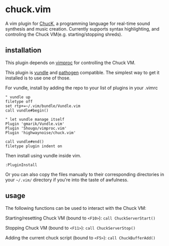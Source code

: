 chuck.vim
=========

A vim plugin for [ChucK](http://chuck.stanford.edu/), a programming language for
real-time sound synthesis and music creation. Currently supports syntax highlighting,
and controling the Chuck VM(e.g. starting/stopping shreds).



installation
------------

This plugin depends on [vimproc](https://github.com/Shougo/vimproc.vim) for controlling the Chuck VM.

This plugin is [vundle](https://github.com/gmarik/vundle) and
[pathogen](https://github.com/tpope/vim-pathogen/) compatible. The simplest way
to get it installed is to use one of those.

For vundle, install by adding the repo to your list of plugins in your .vimrc

    " vundle up
    filetype off
    set rtp+=~/.vim/bundle/Vundle.vim
    call vundle#begin()

    " let vundle manage itself
    Plugin 'gmarik/Vundle.vim'
    Plugin 'Shougo/vimproc.vim'
    Plugin 'highwaynoise/chuck.vim'

    call vundle#end()
    filetype plugin indent on

Then install using vundle inside vim.

    :PluginInstall

Or you can also copy the files manually to their corresponding directories in
your `~/.vim/` directory if you're into the taste of awfulness.

usage
------------

The following functions can be used to interact with the Chuck VM:

Starting/resetting Chuck VM (bound to `<F10>`):
`call ChuckServerStart()`

Stopping Chuck VM (bound to `<F11>`):
`call ChuckServerStop()`

Adding the current chuck script (bound to `<F5>`):
`call ChuckBufferAdd()`
